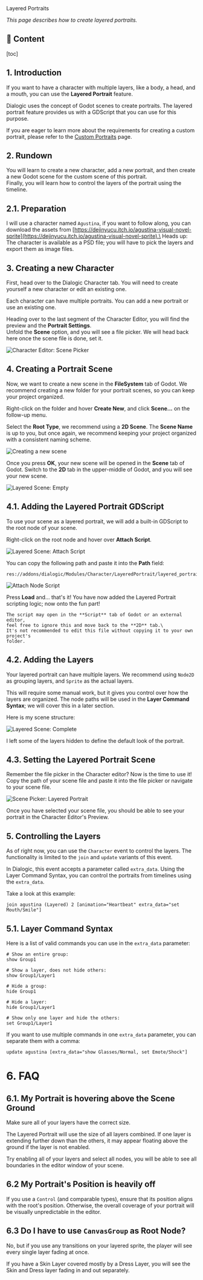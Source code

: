 

<div class="header-banner pineapple">
     <div class="header-label pineapple">Layered Portraits</div>
</div>

*This page describes how to create layered portraits.*

## 📜 Content
[toc]

## 1. Introduction

If you want to have a character with multiple layers, like a body, a head, and
a mouth, you can use the **Layered Portrait** feature.

Dialogic uses the concept of Godot scenes to create portraits. The layered portrait feature provides us with a GDScript that you can use for this purpose.

If you are eager to learn more about the requirements for creating a custom portrait, please refer to the [Custom Portraits](custom-portraits.md) page.


## 2. Rundown

You will learn to create a new character, add a new portrait, and then create a
new Godot scene for the custom scene of this portrait.\
Finally, you will learn how to control the layers of the portrait using the
timeline.


## 2.1. Preparation

I will use a character named `Agustina`, if you want to follow along, you can download the assets from [https://dejinyucu.itch.io/agustina-visual-novel-sprite](https://dejinyucu.itch.io/agustina-visual-novel-sprite).\
Heads up: The character is available as a PSD file; you will have to pick the
layers and export them as image files.


## 3. Creating a new Character

First, head over to the Dialogic Character tab. You will need to create
yourself a new character or edit an existing one.

Each character can have multiple portraits. You can add a new portrait or use
an existing one.

Heading over to the last segment of the Character Editor, you will find the
preview and the **Portrait Settings**.\
Unfold the **Scene** option, and you will see a file picker. We will head back
here once the scene file is done, set it.

![Character Editor: Scene Picker](media/layered_portrait/portrait_settings_scene_empty.png)


## 4. Creating a Portrait Scene

Now, we want to create a new scene in the **FileSystem** tab of Godot.
We recommend creating a new folder for your portrait scenes, so you can keep
your project organized.

Right-click on the folder and hover **Create New**, and click **Scene...** on the
follow-up menu.

Select the **Root Type**, we recommend using a **2D Scene**. The **Scene Name**
is up to you, but once again, we recommend keeping your project organized with
a consistent naming scheme.

![Creating a new scene](media/layered_portrait/create_scene.png)

Once you press **OK**, your new scene will be opened in the **Scene** tab of
Godot. Switch to the **2D** tab in the upper-middle of Godot, and you will see
your new scene.

![Layered Scene: Empty](media/layered_portrait/layered_scene_empty.png)

## 4.1. Adding the Layered Portrait GDScript

To use your scene as a layered portrait, we will add a built-in
GDScript to the root node of your scene.

Right-click on the root node and hover over **Attach Script**.

![Layered Scene: Attach Script](media/layered_portrait/layered_scene_attach_script.png)

You can copy the following path and paste it into the **Path** field:

```
res://addons/dialogic/Modules/Character/LayeredPortrait/layered_portrait.gd
```

![Attach Node Script](media/layered_portrait/attach_node_script_window.png)

Press **Load** and... that's it! You have now added the Layered Portrait
scripting logic; now onto the fun part!

```admonish info
The script may open in the **Script** tab of Godot or an external editor,
feel free to ignore this and move back to the **2D** tab.\
It's not recommended to edit this file without copying it to your own project's
folder.
```

## 4.2. Adding the Layers

Your layered portrait can have multiple layers. We recommend using `Node2D` as
grouping layers, and `Sprite` as the actual layers.

This will require some manual work, but it gives you control over how the
layers are organized. The node paths will be used in the
**Layer Command Syntax**; we will cover this in a later section.


Here is my scene structure:

![Layered Scene: Complete](media/layered_portrait/layered_scene_complete.png)

I left some of the layers hidden to define the default look of the portrait.

## 4.3. Setting the Layered Portrait Scene

Remember the file picker in the Character editor? Now is the time to use it!
Copy the path of your scene file and paste it into the file picker or navigate
to your scene file.

![Scene Picker: Layered Portrait](media/layered_portrait/portrait_settings_scene_set.png)

Once you have selected your scene file, you should be able to see your portrait
in the Character Editor's Preview.


## 5. Controlling the Layers

As of right now, you can use the `Character` event to control the layers.
The functionality is limited to the `join` and `update` variants of this event.

In Dialogic, this event accepts a parameter called `extra_data`. Using the Layer
Command Syntax, you can control the portraits from timelines using the
`extra_data`.

Take a look at this example:
```tml
join agustina (Layered) 2 [animation="Heartbeat" extra_data="set Mouth/Smile"]
```

## 5.1. Layer Command Syntax

Here is a list of valid commands you can use in the `extra_data` parameter:

```tml
# Show an entire group:
show Group1

# Show a layer, does not hide others:
show Group1/Layer1

# Hide a group:
hide Group1

# Hide a layer:
hide Group1/Layer1

# Show only one layer and hide the others:
set Group1/Layer1
```

If you want to use multiple commands in one `extra_data` parameter, you can
separate them with a comma:

```tml
update agustina [extra_data="show Glasses/Normal, set Emote/Shock"]
```

# 6. FAQ

## 6.1. My Portrait is hovering above the Scene Ground

Make sure all of your layers have the correct size.

The Layered Portrait will use the size of all layers combined. If one layer is
extending further down than the others, it may appear floating above the ground
if the layer is not enabled.

Try enabling all of your layers and select all nodes, you will be able to see
all boundaries in the editor window of your scene.


## 6.2 My Portrait's Position is heavily off

If you use a `Control` (and comparable types), ensure that its position aligns
with the root's position. Otherwise, the overall coverage of your portrait
will be visually unpredictable in the editor.


## 6.3 Do I have to use `CanvasGroup` as Root Node?

No, but if you use any transitions on your layered sprite, the player will see
every single layer fading at once.

If you have a Skin Layer covered mostly by a Dress Layer, you will see the Skin
and Dress layer fading in and out separately.
